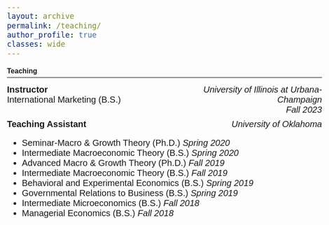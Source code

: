 ```yaml
---
layout: archive
permalink: /teaching/
author_profile: true
classes: wide
---
```



<style>
  body {
    font-family: Arial;
    font-size: 20px;
  }
  .section-header {
    font-weight: bold;
    font-size: 16px;
    border-bottom: 1px solid #000;
    padding-bottom: 5px;
    margin-top: 20px;
  }
  .teaching-entry {
    display: flex;
    justify-content: space-between;
    margin-top: 10px;
  }
  .teaching-entry div {
    flex: 1;
  }
  .institution {
    text-align: right;
    font-style: italic;
  }
  .term {
    text-align: right;
    font-style: italic;
    margin-top: 5px;
  }
</style>

<p class="section-header">Teaching</p>

<div class="teaching-entry">
  <div><strong>Instructor</strong><br>International Marketing (B.S.)</div>
  <div class="institution">University of Illinois at Urbana-Champaign<br>Fall 2023</div>
</div>

<div class="teaching-entry">
  <div><strong>Teaching Assistant</strong></div>
  <div class="institution">University of Oklahoma</div>
</div>
<ul>
  <li>Seminar-Macro & Growth Theory (Ph.D.) <span class="term">Spring 2020</span></li>
  <li>Intermediate Macroeconomic Theory (B.S.) <span class="term">Spring 2020</span></li>
  <li>Advanced Macro & Growth Theory (Ph.D.) <span class="term">Fall 2019</span></li>
  <li>Intermediate Macroeconomic Theory (B.S.) <span class="term">Fall 2019</span></li>
  <li>Behavioral and Experimental Economics (B.S.) <span class="term">Spring 2019</span></li>
  <li>Governmental Relations to Business (B.S.) <span class="term">Spring 2019</span></li>
  <li>Intermediate Microeconomics (B.S.) <span class="term">Fall 2018</span></li>
  <li>Managerial Economics (B.S.) <span class="term">Fall 2018</span></li>
</ul>